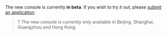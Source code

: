 The new console is currently **in beta**. If you wish to try it out, please [submit an application](https://cloud.tencent.com/apply/p/ozrs3db4q3n).
>? The new console is currently only available in Beijing, Shanghai, Guangzhou and Hong Kong.
